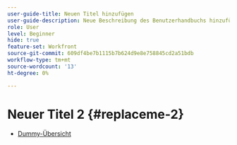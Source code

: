```yaml
---
user-guide-title: Neuen Titel hinzufügen
user-guide-description: Neue Beschreibung des Benutzerhandbuchs hinzufügen
role: User
level: Beginner
hide: true
feature-set: Workfront
source-git-commit: 609df4be7b1115b7b624d9e8e758845cd2a51bdb
workflow-type: tm+mt
source-wordcount: '13'
ht-degree: 0%

---
```



# Neuer Titel 2 {#replaceme-2}

+ [Dummy-Übersicht](home.md)

